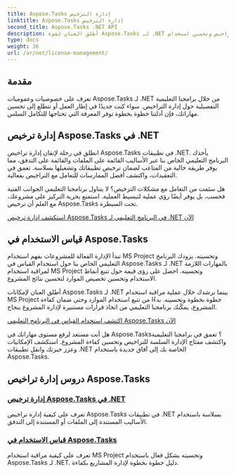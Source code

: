 ```yaml
---
title: Aspose.Tasks إدارة الترخيص
linktitle: Aspose.Tasks إدارة الترخيص
second_title: Aspose.Tasks .NET API
description: أطلق العنان لقوة Aspose.Tasks لـ .NET من خلال برامجنا التعليمية الشاملة. إدارة التراخيص وتحسين استخدام MS Project لإدارة المشاريع بكفاءة.
type: docs
weight: 36
url: /ar/net/license-management/
---
```


## مقدمة

تعرف على خصوصيات وعموميات Aspose.Tasks لـ .NET من خلال برامجنا التعليمية التفصيلية حول إدارة التراخيص. سواء كنت جديدًا في إطار العمل أو تتطلع إلى تحسين مهاراتك، فإن أدلتنا خطوة بخطوة توفر المعرفة التي تحتاجها للتكامل السلس.

## إدارة ترخيص Aspose.Tasks في .NET

انطلق في رحلة لإتقان إدارة تراخيص Aspose.Tasks في تطبيقات .NET. يأخذك البرنامج التعليمي الخاص بنا عبر الأساليب القائمة على الملفات والقائمة على التدفق، مما يوفر طريقة خالية من المتاعب لضمان ترخيص تطبيقاتك وتشغيلها بسلاسة. تعمق في التعقيدات، واكتشف أفضل الممارسات للتعامل مع التراخيص بفعالية.

هل سئمت من التعامل مع مشكلات الترخيص؟ لا يتناول برنامجنا التعليمي الجوانب الفنية فحسب، بل يوفر أيضًا رؤى عملية لتبسيط العملية. استمتع بحرية التركيز على مشروعك، مع العلم أن ترخيص Aspose.Tasks تحت السيطرة.

[استكشف إدارة ترخيص Aspose.Tasks في البرنامج التعليمي لـ .NET الآن](./managing-license/)

## قياس الاستخدام في Aspose.Tasks

تبدأ الإدارة الفعالة للمشروعات بفهم استخدام MS Project وتحسينه. يزودك البرنامج التعليمي الخاص بنا حول استخدام القياس في Aspose.Tasks لـ .NET بالمهارات اللازمة لمراقبة استخدام MS Project وتحسينه. احصل على رؤى قيمة حول تتبع أنماط الاستخدام وتحسين تخصيص الموارد لتحسين نتائج المشروع.

أطلق العنان لإمكانات Aspose.Tasks لـ .NET بينما نرشدك خلال عملية مراقبة استخدام MS Project خطوة بخطوة وتحسينه. بدءًا من تتبع استخدام الموارد وحتى ضمان كفاءة المشروع، يمكّنك برنامجنا التعليمي من اتخاذ قرارات مستنيرة لإدارة المشروع بنجاح.

[اكتشف استخدام القياس في البرنامج التعليمي Aspose.Tasks الآن](./metering-usage/)

هل أنت مستعد لرفع مستوى مهاراتك في Aspose.Tasks؟ تعمق في برامجنا التعليمية واكتشف مفتاح الإدارة السلسة للتراخيص وتحسين كفاءة المشروع. استكشف الإمكانيات وعزز خبرتك وانقل تطبيقات .NET الخاصة بك إلى آفاق جديدة باستخدام Aspose.Tasks.

## دروس إدارة تراخيص Aspose.Tasks
### [إدارة ترخيص Aspose.Tasks في .NET](./managing-license/)
تعرف على كيفية إدارة تراخيص Aspose.Tasks في تطبيقات .NET بسلاسة باستخدام الأساليب المستندة إلى الملفات أو المستندة إلى التدفق.
### [قياس الاستخدام في Aspose.Tasks](./metering-usage/)
تعرف على كيفية مراقبة استخدام MS Project وتحسينه بشكل فعال باستخدام Aspose.Tasks لـ .NET. دليل خطوة بخطوة لإدارة المشاريع بكفاءة.